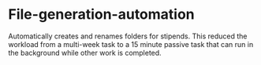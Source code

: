 # File-generation-automation
Automatically creates and renames folders for stipends. This reduced the workload from a multi-week task to a 15 minute passive task that can run in the background while other work is completed.
